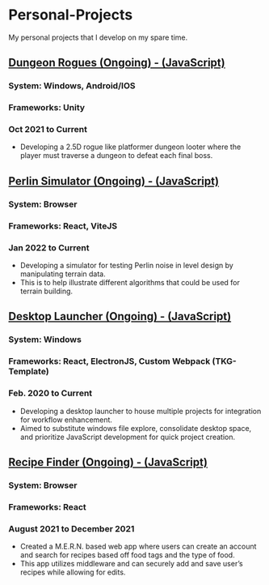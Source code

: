# Personal-Projects
 My personal projects that I develop on my spare time. 

## [Dungeon Rogues (Ongoing) - (JavaScript)](https://github.com/tgraha09/Dungeon-Rogues)
### System: Windows, Android/IOS
### Frameworks: Unity
### Oct 2021 to Current
* Developing a 2.5D rogue like platformer dungeon looter where the player must traverse a dungeon to defeat each final boss. 

## [Perlin Simulator (Ongoing) - (JavaScript)](https://github.com/tgraha09/PerlinSimulator)
### System: Browser
### Frameworks: React, ViteJS
### Jan 2022 to Current
* Developing a simulator for testing Perlin noise in level design by manipulating terrain data.
* This is to help illustrate different algorithms that could be used for terrain building. 

## [Desktop Launcher (Ongoing) - (JavaScript)](https://github.com/tgraha09/Desktop-Launcher)
### System: Windows
### Frameworks: React, ElectronJS, Custom Webpack (TKG-Template)
### Feb. 2020 to Current
* Developing a desktop launcher to house multiple projects for integration for workflow enhancement.
* Aimed to substitute windows file explore, consolidate desktop space, and prioritize JavaScript development for quick project creation. 

## [Recipe Finder (Ongoing) - (JavaScript)](https://github.com/tgraha09/DomoMaker-A-Start)
### System: Browser
### Frameworks: React
### August 2021 to December 2021
* Created a M.E.R.N. based web app where users can create an account and search for recipes based off food tags and the type of food. 
* This app utilizes middleware and can securely add and save user’s recipes while allowing for edits.  



